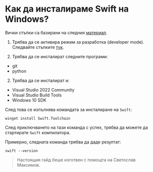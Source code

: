 # Как да инсталираме Swift на Windows?

Вички стъпки са базирани на следния [материал](https://www.swift.org/getting-started/#installing-swift).

1. Трябва да се активира режим за разработка (developer mode).
Следвайте стъпките [тук](https://learn.microsoft.com/en-us/windows/apps/get-started/enable-your-device-for-development).

1. Трябва да се инсталират следните програми:
 * git
 * python
2. Трябва да се инсталират и:
 * Visual Studio 2022 Community
 * Visual Studio Build Tools
 * Windows 10 SDK

След това се изпълнява командата за инсталиране на `Swift`:

```
winget install Swift.Toolchain
```

След приключването на тази команда с успех, трябва да можете да стартирате `Swift` компилатора.

Примерно, следната команда трябва да даде резултат:

```
swift --version
```


> Настоящия гайд беше изготвен с помощта на Светослав Максимов. 